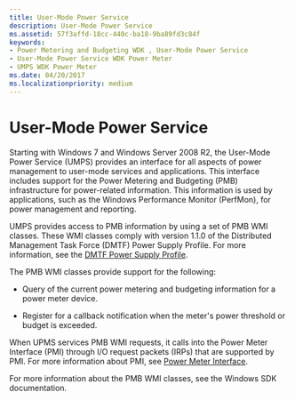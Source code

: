 ```yaml
---
title: User-Mode Power Service
description: User-Mode Power Service
ms.assetid: 57f3affd-18cc-440c-ba18-9ba89fd3c84f
keywords:
- Power Metering and Budgeting WDK , User-Mode Power Service
- User-Mode Power Service WDK Power Meter
- UMPS WDK Power Meter
ms.date: 04/20/2017
ms.localizationpriority: medium
---
```


# User-Mode Power Service


Starting with Windows 7 and Windows Server 2008 R2, the User-Mode Power Service (UMPS) provides an interface for all aspects of power management to user-mode services and applications. This interface includes support for the Power Metering and Budgeting (PMB) infrastructure for power-related information. This information is used by applications, such as the Windows Performance Monitor (PerfMon), for power management and reporting.

UMPS provides access to PMB information by using a set of PMB WMI classes. These WMI classes comply with version 1.1.0 of the Distributed Management Task Force (DMTF) Power Supply Profile. For more information, see the [DMTF Power Supply Profile](https://go.microsoft.com/fwlink/p/?linkid=145048).

The PMB WMI classes provide support for the following:

-   Query of the current power metering and budgeting information for a power meter device.

-   Register for a callback notification when the meter's power threshold or budget is exceeded.

When UPMS services PMB WMI requests, it calls into the Power Meter Interface (PMI) through I/O request packets (IRPs) that are supported by PMI. For more information about PMI, see [Power Meter Interface](power-meter-interface.md).

For more information about the PMB WMI classes, see the Windows SDK documentation.

 

 




